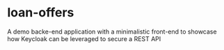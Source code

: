 # loan-offers
A demo backe-end application with a minimalistic front-end to showcase how Keycloak can be leveraged to secure a REST API
